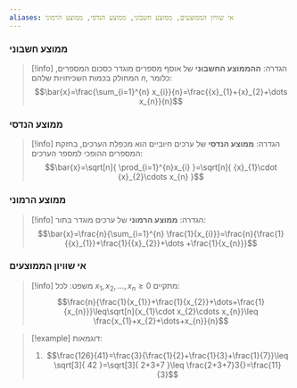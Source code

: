 ```yaml
---
aliases: אי שוויון הממוצעים, ממוצע חשבוני, ממוצע הנדסי, ממוצע הרמוני
---
```


### ממוצע חשבוני
>[!info] הגדרה:
>**ההממוצע החשבוני** של אוסף מספרים מוגדר כסכום המספרים, המחולק בכמות השכיחויות שלהם $n$, כלומר:
>$$\bar{x}=\frac{\sum_{i=1}^{n} x_{i}}{n}=\frac{{x}_{1}+{x}_{2}+\dots x_{n}}{n}$$
>

### ממוצע הנדסי
>[!info] הגדרה:
>**ממוצע הנדסי** של ערכים חיוביים הוא מכפלת הערכים, בחזקת המספרים ההופכי למספר הערכים:
>$$\bar{x}=\sqrt[n]{ \prod_{i=1}^{n}x_{i} }=\sqrt[n]{ {x}_{1}\cdot {x}_{2}\cdots x_{n} }$$

### ממוצע הרמוני
>[!info] הגדרה:
>**ממוצע הרמוני** של ערכים מוגדר בתור:
>$$\bar{x}=\frac{n}{\sum_{i=1}^{n} \frac{1}{x_{i}}}=\frac{n}{\frac{1}{{x}_{1}}+\frac{1}{{x}_{2}}+\dots +\frac{1}{x_{n}}}$$

### אי שוויון הממוצעים
>[!info] משפט:
>לכל $x_{1},x_{2},\dots,x_{n}\geq 0$ מתקיים:
>$$\frac{n}{\frac{1}{x_{1}}+\frac{1}{x_{2}}+\dots+\frac{1}{x_{n}}}\leq\sqrt[n]{x_{1}\cdot x_{2}\cdots x_{n}}\leq \frac{x_{1}+x_{2}+\dots+x_{n}}{n}$$


>[!example] דוגמאות:
>1. $$\frac{126}{41}=\frac{3}{\frac{1}{2}+\frac{1}{3}+\frac{1}{7}}\leq \sqrt[3]{ 42 }=\sqrt[3]{ 2+3+7 }\leq \frac{2+3+7}3{}=\frac{11}{3}$$
